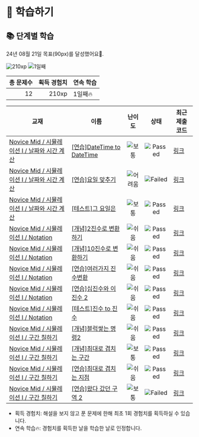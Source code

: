 # 📖 학습하기

## 📚 단계별 학습
24년 08월 21일 목표(90px)를 달성했어요🥳.

![210xp](https://img.shields.io/badge/EXP-210xp-%235cb85c.svg?for-the-badge)
![1일째](https://img.shields.io/badge/연속학습-1일째-%23E34F26.svg?for-the-badge)

|총 문제수|획득 경험치|연속 학습|
|---:|---:|---|
12|210xp|1일째🔥|

|교재|이름|난이도|상태|최근 제출 코드|
|---|---|:---:|:---:|---|
|[Novice Mid / 시뮬레이션 I / 날짜와 시간 계산](https://www.codetree.ai/missions?missionId=5)|[[연습]DateTime to DateTime](https://www.codetree.ai/missions/5/problems/datetime-to-datetime)|![보통][medium]|![Passed][passed]|[링크](https://github.com/lje00220/codetree-TILs/blob/main/240821/DateTime%20to%20DateTime/datetime-to-datetime.js)|
|[Novice Mid / 시뮬레이션 I / 날짜와 시간 계산](https://www.codetree.ai/missions?missionId=5)|[[연습]요일 맞추기](https://www.codetree.ai/missions/5/problems/guess-day-of-week)|![어려움][hard]|![Failed][failed]|[링크](https://github.com/lje00220/codetree-TILs/blob/main/240821/%EC%9A%94%EC%9D%BC%20%EB%A7%9E%EC%B6%94%EA%B8%B0/guess-day-of-week.js)|
|[Novice Mid / 시뮬레이션 I / 날짜와 시간 계산](https://www.codetree.ai/missions?missionId=5)|[[테스트]그 요일은](https://www.codetree.ai/missions/5/problems/the-day-of-the-day)|![보통][medium]|![Passed][passed]|[링크](https://github.com/lje00220/codetree-TILs/blob/main/240821/%EA%B7%B8%20%EC%9A%94%EC%9D%BC%EC%9D%80/the-day-of-the-day.js)|
|[Novice Mid / 시뮬레이션 I / Notation](https://www.codetree.ai/missions?missionId=5)|[[개념]2진수로 변환하기](https://www.codetree.ai/missions/5/problems/convert-to-binary)|![쉬움][easy]|![Passed][passed]|[링크](https://github.com/lje00220/codetree-TILs/blob/main/240821/2%EC%A7%84%EC%88%98%EB%A1%9C%20%EB%B3%80%ED%99%98%ED%95%98%EA%B8%B0/convert-to-binary.js)|
|[Novice Mid / 시뮬레이션 I / Notation](https://www.codetree.ai/missions?missionId=5)|[[개념]10진수로 변환하기](https://www.codetree.ai/missions/5/problems/convert-to-decimal)|![쉬움][easy]|![Passed][passed]|[링크](https://github.com/lje00220/codetree-TILs/blob/main/240821/10%EC%A7%84%EC%88%98%EB%A1%9C%20%EB%B3%80%ED%99%98%ED%95%98%EA%B8%B0/convert-to-decimal.js)|
|[Novice Mid / 시뮬레이션 I / Notation](https://www.codetree.ai/missions?missionId=5)|[[연습]여러가지 진수변환](https://www.codetree.ai/missions/5/problems/various-numeral-system-transformations)|![쉬움][easy]|![Passed][passed]|[링크](https://github.com/lje00220/codetree-TILs/blob/main/240821/%EC%97%AC%EB%9F%AC%EA%B0%80%EC%A7%80%20%EC%A7%84%EC%88%98%EB%B3%80%ED%99%98/various-numeral-system-transformations.js)|
|[Novice Mid / 시뮬레이션 I / Notation](https://www.codetree.ai/missions?missionId=5)|[[연습]십진수와 이진수 2](https://www.codetree.ai/missions/5/problems/decimal-and-binary-number-2)|![쉬움][easy]|![Passed][passed]|[링크](https://github.com/lje00220/codetree-TILs/blob/main/240821/%EC%8B%AD%EC%A7%84%EC%88%98%EC%99%80%20%EC%9D%B4%EC%A7%84%EC%88%98%202/decimal-and-binary-number-2.js)|
|[Novice Mid / 시뮬레이션 I / Notation](https://www.codetree.ai/missions?missionId=5)|[[테스트]진수 to 진수](https://www.codetree.ai/missions/5/problems/transformation-of-number-system)|![쉬움][easy]|![Passed][passed]|[링크](https://github.com/lje00220/codetree-TILs/blob/main/240821/%EC%A7%84%EC%88%98%20to%20%EC%A7%84%EC%88%98/transformation-of-number-system.js)|
|[Novice Mid / 시뮬레이션 I / 구간 칠하기](https://www.codetree.ai/missions?missionId=5)|[[개념]블럭쌓는 명령2](https://www.codetree.ai/missions/5/problems/block-stacking-commands2)|![쉬움][easy]|![Passed][passed]|[링크](https://github.com/lje00220/codetree-TILs/blob/main/240821/%EB%B8%94%EB%9F%AD%EC%8C%93%EB%8A%94%20%EB%AA%85%EB%A0%B92/block-stacking-commands2.js)|
|[Novice Mid / 시뮬레이션 I / 구간 칠하기](https://www.codetree.ai/missions?missionId=5)|[[개념]최대로 겹치는 구간](https://www.codetree.ai/missions/5/problems/maximum-overlapped-segments)|![보통][medium]|![Passed][passed]|[링크](https://github.com/lje00220/codetree-TILs/blob/main/240821/%EC%B5%9C%EB%8C%80%EB%A1%9C%20%EA%B2%B9%EC%B9%98%EB%8A%94%20%EA%B5%AC%EA%B0%84/maximum-overlapped-segments.js)|
|[Novice Mid / 시뮬레이션 I / 구간 칠하기](https://www.codetree.ai/missions?missionId=5)|[[연습]최대로 겹치는 지점](https://www.codetree.ai/missions/5/problems/maximum-overlapped-points)|![쉬움][easy]|![Passed][passed]|[링크](https://github.com/lje00220/codetree-TILs/blob/main/240821/%EC%B5%9C%EB%8C%80%EB%A1%9C%20%EA%B2%B9%EC%B9%98%EB%8A%94%20%EC%A7%80%EC%A0%90/maximum-overlapped-points.js)|
|[Novice Mid / 시뮬레이션 I / 구간 칠하기](https://www.codetree.ai/missions?missionId=5)|[[연습]왔다 갔던 구역 2](https://www.codetree.ai/missions/5/problems/area-been-to-and-from2)|![보통][medium]|![Failed][failed]|[링크](https://github.com/lje00220/codetree-TILs/blob/main/240821/%EC%99%94%EB%8B%A4%20%EA%B0%94%EB%8D%98%20%EA%B5%AC%EC%97%AD%202/area-been-to-and-from2.js)|


* 획득 경험치: 해설을 보지 않고 푼 문제에 한해 최초 1회 경험치를 획득하실 수 있습니다.
* 연속 학습🔥: 경험치를 획득한 날을 학습한 날로 인정합니다.










[b5]: https://img.shields.io/badge/Bronze_5-%235D3E31.svg
[b4]: https://img.shields.io/badge/Bronze_4-%235D3E31.svg
[b3]: https://img.shields.io/badge/Bronze_3-%235D3E31.svg
[b2]: https://img.shields.io/badge/Bronze_2-%235D3E31.svg
[b1]: https://img.shields.io/badge/Bronze_1-%235D3E31.svg
[s5]: https://img.shields.io/badge/Silver_5-%23394960.svg
[s4]: https://img.shields.io/badge/Silver_4-%23394960.svg
[s3]: https://img.shields.io/badge/Silver_3-%23394960.svg
[s2]: https://img.shields.io/badge/Silver_2-%23394960.svg
[s1]: https://img.shields.io/badge/Silver_1-%23394960.svg
[g5]: https://img.shields.io/badge/Gold_5-%23FFC433.svg
[g4]: https://img.shields.io/badge/Gold_4-%23FFC433.svg
[g3]: https://img.shields.io/badge/Gold_3-%23FFC433.svg
[g2]: https://img.shields.io/badge/Gold_2-%23FFC433.svg
[g1]: https://img.shields.io/badge/Gold_1-%23FFC433.svg
[p5]: https://img.shields.io/badge/Platinum_5-%2376DDD8.svg
[p4]: https://img.shields.io/badge/Platinum_4-%2376DDD8.svg
[p3]: https://img.shields.io/badge/Platinum_3-%2376DDD8.svg
[p2]: https://img.shields.io/badge/Platinum_2-%2376DDD8.svg
[p1]: https://img.shields.io/badge/Platinum_1-%2376DDD8.svg
[passed]: https://img.shields.io/badge/Passed-%23009D27.svg
[failed]: https://img.shields.io/badge/Failed-%23D24D57.svg
[easy]: https://img.shields.io/badge/쉬움-%235cb85c.svg?for-the-badge
[medium]: https://img.shields.io/badge/보통-%23FFC433.svg?for-the-badge
[hard]: https://img.shields.io/badge/어려움-%23D24D57.svg?for-the-badge